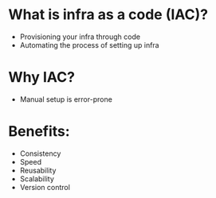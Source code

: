 # What is infra as a code (IAC)?
* Provisioning your infra through code
* Automating the process of setting up infra

# Why IAC?
* Manual setup is error-prone

# Benefits:
* Consistency
* Speed
* Reusability
* Scalability
* Version control

